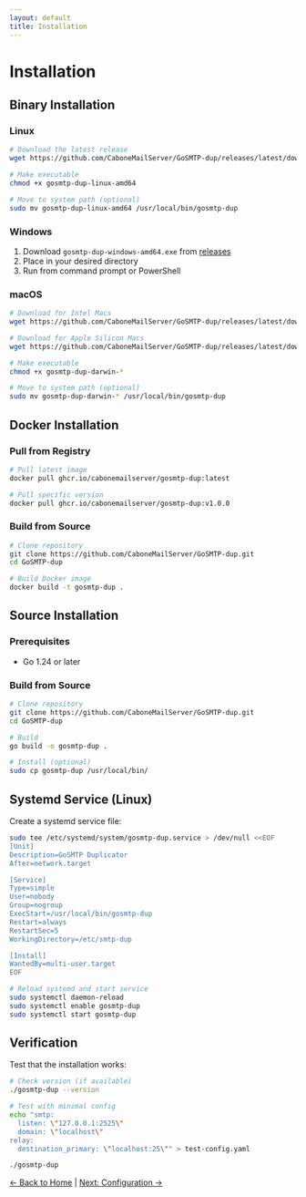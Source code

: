 ```yaml
---
layout: default
title: Installation
---
```


# Installation

## Binary Installation

### Linux

```bash
# Download the latest release
wget https://github.com/CaboneMailServer/GoSMTP-dup/releases/latest/download/gosmtp-dup-linux-amd64

# Make executable
chmod +x gosmtp-dup-linux-amd64

# Move to system path (optional)
sudo mv gosmtp-dup-linux-amd64 /usr/local/bin/gosmtp-dup
```

### Windows

1. Download `gosmtp-dup-windows-amd64.exe` from [releases](https://github.com/CaboneMailServer/GoSMTP-dup/releases/latest)
2. Place in your desired directory
3. Run from command prompt or PowerShell

### macOS

```bash
# Download for Intel Macs
wget https://github.com/CaboneMailServer/GoSMTP-dup/releases/latest/download/gosmtp-dup-darwin-amd64

# Download for Apple Silicon Macs
wget https://github.com/CaboneMailServer/GoSMTP-dup/releases/latest/download/gosmtp-dup-darwin-arm64

# Make executable
chmod +x gosmtp-dup-darwin-*

# Move to system path (optional)
sudo mv gosmtp-dup-darwin-* /usr/local/bin/gosmtp-dup
```

## Docker Installation

### Pull from Registry

```bash
# Pull latest image
docker pull ghcr.io/cabonemailserver/gosmtp-dup:latest

# Pull specific version
docker pull ghcr.io/cabonemailserver/gosmtp-dup:v1.0.0
```

### Build from Source

```bash
# Clone repository
git clone https://github.com/CaboneMailServer/GoSMTP-dup.git
cd GoSMTP-dup

# Build Docker image
docker build -t gosmtp-dup .
```

## Source Installation

### Prerequisites

- Go 1.24 or later

### Build from Source

```bash
# Clone repository
git clone https://github.com/CaboneMailServer/GoSMTP-dup.git
cd GoSMTP-dup

# Build
go build -o gosmtp-dup .

# Install (optional)
sudo cp gosmtp-dup /usr/local/bin/
```

## Systemd Service (Linux)

Create a systemd service file:

```bash
sudo tee /etc/systemd/system/gosmtp-dup.service > /dev/null <<EOF
[Unit]
Description=GoSMTP Duplicator
After=network.target

[Service]
Type=simple
User=nobody
Group=nogroup
ExecStart=/usr/local/bin/gosmtp-dup
Restart=always
RestartSec=5
WorkingDirectory=/etc/smtp-dup

[Install]
WantedBy=multi-user.target
EOF

# Reload systemd and start service
sudo systemctl daemon-reload
sudo systemctl enable gosmtp-dup
sudo systemctl start gosmtp-dup
```

## Verification

Test that the installation works:

```bash
# Check version (if available)
./gosmtp-dup --version

# Test with minimal config
echo "smtp:
  listen: \"127.0.0.1:2525\"
  domain: \"localhost\"
relay:
  destination_primary: \"localhost:25\"" > test-config.yaml

./gosmtp-dup
```

[← Back to Home](index.html) | [Next: Configuration →](configuration.html)